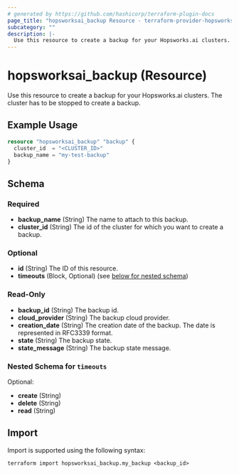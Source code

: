 ```yaml
---
# generated by https://github.com/hashicorp/terraform-plugin-docs
page_title: "hopsworksai_backup Resource - terraform-provider-hopsworksai"
subcategory: ""
description: |-
  Use this resource to create a backup for your Hopsworks.ai clusters. The cluster has to be stopped to create a backup.
---
```


# hopsworksai_backup (Resource)

Use this resource to create a backup for your Hopsworks.ai clusters. The cluster has to be stopped to create a backup.

## Example Usage

```terraform
resource "hopsworksai_backup" "backup" {
  cluster_id  = "<CLUSTER_ID>"
  backup_name = "my-test-backup"
}
```

<!-- schema generated by tfplugindocs -->
## Schema

### Required

- **backup_name** (String) The name to attach to this backup.
- **cluster_id** (String) The id of the cluster for which you want to create a backup.

### Optional

- **id** (String) The ID of this resource.
- **timeouts** (Block, Optional) (see [below for nested schema](#nestedblock--timeouts))

### Read-Only

- **backup_id** (String) The backup id.
- **cloud_provider** (String) The backup cloud provider.
- **creation_date** (String) The creation date of the backup. The date is represented in RFC3339 format.
- **state** (String) The backup state.
- **state_message** (String) The backup state message.

<a id="nestedblock--timeouts"></a>
### Nested Schema for `timeouts`

Optional:

- **create** (String)
- **delete** (String)
- **read** (String)

## Import

Import is supported using the following syntax:

```shell
terraform import hopsworksai_backup.my_backup <backup_id>
```
